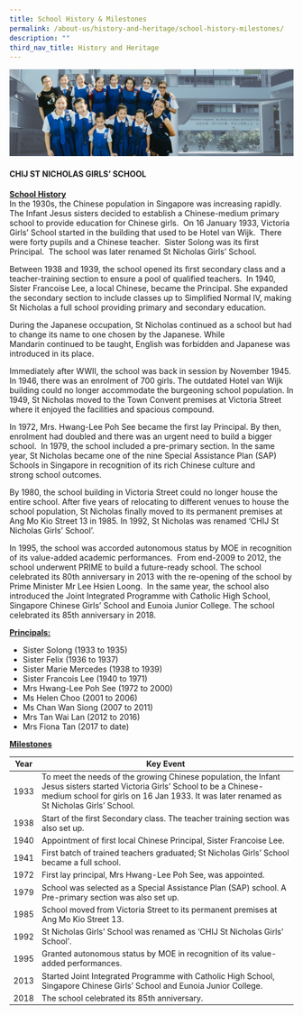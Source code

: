 ```yaml
---
title: School History & Milestones
permalink: /about-us/history-and-heritage/school-history-milestones/
description: ""
third_nav_title: History and Heritage
---
```

![About Us](/images/Banner%20Photos/subpage%2001%20about%20us.jpg)

#### **CHIJ ST NICHOLAS GIRLS’ SCHOOL**

<u>**School History**</u></br>
In the 1930s, the Chinese population in Singapore was increasing rapidly. The Infant Jesus sisters decided to establish a Chinese-medium primary school to provide education for Chinese girls.  On 16 January 1933, Victoria Girls’ School started in the building that used to be Hotel van Wijk.  There were forty pupils and a Chinese teacher.  Sister Solong was its first Principal.  The school was later renamed St Nicholas Girls’ School.

Between 1938 and 1939, the school opened its first secondary class and a teacher-training section to ensure a pool of qualified teachers.  In 1940, Sister Francoise Lee, a local Chinese, became the Principal. She expanded the secondary section to include classes up to Simplified Normal IV, making St Nicholas a full school providing primary and secondary education.

During the Japanese occupation, St Nicholas continued as a school but had to change its name to one chosen by the Japanese. While Mandarin continued to be taught, English was forbidden and Japanese was introduced in its place.

Immediately after WWII, the school was back in session by November 1945. In 1946, there was an enrolment of 700 girls. The outdated Hotel van Wijk building could no longer accommodate the burgeoning school population. In 1949, St Nicholas moved to the Town Convent premises at Victoria Street where it enjoyed the facilities and spacious compound.

In 1972, Mrs. Hwang-Lee Poh See became the first lay Principal. By then, enrolment had doubled and there was an urgent need to build a bigger school.  In 1979, the school included a pre-primary section. In the same year, St Nicholas became one of the nine Special Assistance Plan (SAP) Schools in Singapore in recognition of its rich Chinese culture and strong school outcomes.

By 1980, the school building in Victoria Street could no longer house the entire school. After five years of relocating to different venues to house the school population, St Nicholas finally moved to its permanent premises at Ang Mo Kio Street 13 in 1985. In 1992, St Nicholas was renamed ‘CHIJ St Nicholas Girls’ School’.

In 1995, the school was accorded autonomous status by MOE in recognition of its value-added academic performances.  From end-2009 to 2012, the school underwent PRIME to build a future-ready school. The school celebrated its 80th anniversary in 2013 with the re-opening of the school by Prime Minister Mr Lee Hsien Loong.  In the same year, the school also introduced the Joint Integrated Programme with Catholic High School, Singapore Chinese Girls’ School and Eunoia Junior College. The school celebrated its 85th anniversary in 2018.

<u>**Principals:**</u></br>

*   Sister Solong (1933 to 1935)
*   Sister Felix (1936 to 1937)
*   Sister Marie Mercedes (1938 to 1939)
*   Sister Francois Lee (1940 to 1971)
*   Mrs Hwang-Lee Poh See (1972 to 2000)
*   Ms Helen Choo (2001 to 2006)
*   Ms Chan Wan Siong (2007 to 2011)
*   Mrs Tan Wai Lan (2012 to 2016)
*   Mrs Fiona Tan (2017 to date)

<u>**Milestones**</u></br>

| Year | Key Event |
| ---- | -------- |
| 1933 | To meet the needs of the growing Chinese population, the Infant Jesus sisters started Victoria Girls’ School to be a Chinese-medium school for girls on 16 Jan 1933. It was later renamed as St Nicholas Girls’ School. |
| 1938 | Start of the first Secondary class. The teacher training section was also set up. |
| 1940 | Appointment of first local Chinese Principal, Sister Francoise Lee. |
| 1941 | First batch of trained teachers graduated; St Nicholas Girls’ School became a full school. |
| 1972 | First lay principal, Mrs Hwang-Lee Poh See, was appointed. |
| 1979 | School was selected as a Special Assistance Plan (SAP) school. A Pre-primary section was also set up. |
| 1985 | School moved from Victoria Street to its permanent premises at Ang Mo Kio Street 13. |
| 1992 | St Nicholas Girls’ School was renamed as ‘CHIJ St Nicholas Girls’ School’. |
| 1995 | Granted autonomous status by MOE in recognition of its value-added performances. |
| 2013 | Started Joint Integrated Programme with Catholic High School, Singapore Chinese Girls’ School and Eunoia Junior College. |
| 2018 | The school celebrated its 85th anniversary. |